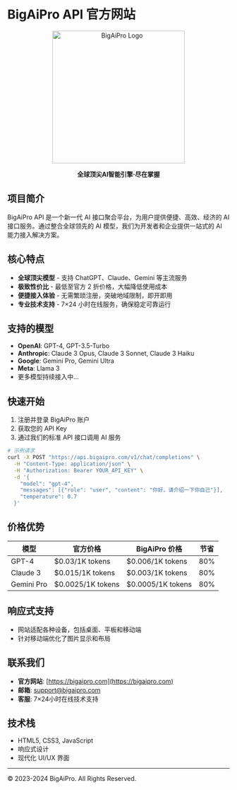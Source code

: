 # BigAiPro API 官方网站

<div align="center">
  <img src="img/logo.png" alt="BigAiPro Logo" width="300" />
  <p><strong>全球顶尖AI智能引擎·尽在掌握</strong></p>
</div>

## 项目简介

BigAiPro API 是一个新一代 AI 接口聚合平台，为用户提供便捷、高效、经济的 AI 接口服务。通过整合全球领先的 AI 模型，我们为开发者和企业提供一站式的 AI 能力接入解决方案。

## 核心特点

- **全球顶尖模型** - 支持 ChatGPT、Claude、Gemini 等主流服务
- **极致性价比** - 最低至官方 2 折价格，大幅降低使用成本
- **便捷接入体验** - 无需繁琐注册，突破地域限制，即开即用
- **专业技术支持** - 7×24 小时在线服务，确保稳定可靠运行

## 支持的模型

- **OpenAI**: GPT-4, GPT-3.5-Turbo
- **Anthropic**: Claude 3 Opus, Claude 3 Sonnet, Claude 3 Haiku
- **Google**: Gemini Pro, Gemini Ultra
- **Meta**: Llama 3
- 更多模型持续接入中...

## 快速开始

1. 注册并登录 BigAiPro 账户
2. 获取您的 API Key
3. 通过我们的标准 API 接口调用 AI 服务

```bash
# 示例请求
curl -X POST "https://api.bigaipro.com/v1/chat/completions" \
  -H "Content-Type: application/json" \
  -H "Authorization: Bearer YOUR_API_KEY" \
  -d '{
    "model": "gpt-4",
    "messages": [{"role": "user", "content": "你好，请介绍一下你自己"}],
    "temperature": 0.7
  }'
```

## 价格优势

| 模型 | 官方价格 | BigAiPro 价格 | 节省 |
|------|----------|--------------|------|
| GPT-4 | $0.03/1K tokens | $0.006/1K tokens | 80% |
| Claude 3 | $0.015/1K tokens | $0.003/1K tokens | 80% |
| Gemini Pro | $0.0025/1K tokens | $0.0005/1K tokens | 80% |

## 响应式支持

- 网站适配各种设备，包括桌面、平板和移动端
- 针对移动端优化了图片显示和布局

## 联系我们

- **官方网站**: [https://bigaipro.com](https://bigaipro.com)
- **邮箱**: support@bigaipro.com
- **客服**: 7×24小时在线技术支持

## 技术栈

- HTML5, CSS3, JavaScript
- 响应式设计
- 现代化 UI/UX 界面

---

© 2023-2024 BigAiPro. All Rights Reserved. 